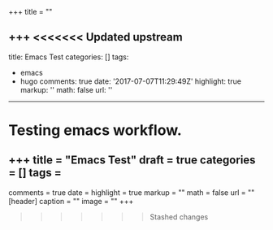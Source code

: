 +++
title = ""

+++
<<<<<<< Updated upstream
---
title: Emacs Test
categories: []
tags:
- emacs
- hugo
comments: true
date: '2017-07-07T11:29:49Z'
highlight: true
markup: ''
math: false
url: ''

---
Testing emacs workflow.
=======
+++
title = "Emacs Test"
draft = true
categories = []
tags =
- 
comments = true
date = 
highlight = true
markup = ""
math = false
url = ""
[header]
caption = ""
image = ""
+++
>>>>>>> Stashed changes
